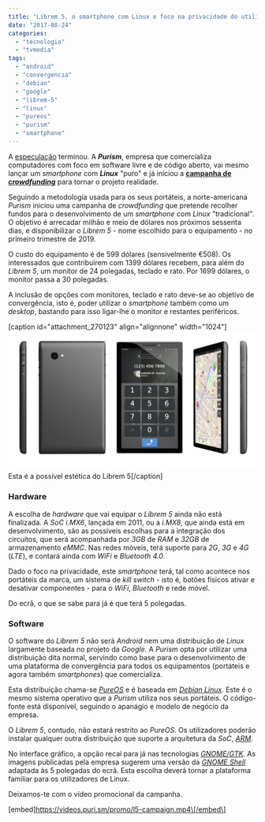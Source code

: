 ```yaml
---
title: "Librem 5, o smartphone com Linux e foco na privacidade do utilizador"
date: "2017-08-24"
categories: 
  - "tecnologia"
  - "tvmedia"
tags: 
  - "android"
  - "convergencia"
  - "debian"
  - "google"
  - "librem-5"
  - "linux"
  - "pureos"
  - "purism"
  - "smartphone"
---
```


A [especulação](https://espalhafactos.com/2017/07/30/purism-telemovel-linux-puro/) terminou. A _**Purism**_, empresa que comercializa computadores com foco em software livre e de código aberto, vai mesmo lançar um _smartphone_ com _**Linux**_ "puro" e já iniciou a [**campanha de _crowdfunding_**](https://puri.sm/shop/librem-5/) para tornar o projeto realidade.

Seguindo a metodologia usada para os seus portáteis, a norte-americana _Purism_ iniciou uma campanha de _crowdfunding_ que pretende recolher fundos para o desenvolvimento de um _smartphone_ com _Linux_ "tradicional". O objetivo é arrecadar milhão e meio de dólares nos próximos sessenta dias, e disponibilizar o _Librem 5_ - nome escolhido para o equipamento - no primeiro trimestre de 2019.

O custo do equipamento é de 599 dólares (sensivelmente €508). Os interessados que contribuírem com 1399 dólares recebem, para além do _Librem 5_, um monitor de 24 polegadas, teclado e rato. Por 1699 dólares, o monitor passa a 30 polegadas.

A inclusão de opções com monitores, teclado e rato deve-se ao objetivo de convergência, isto é, poder utilizar o _smartphone_ também como um _desktop_, bastando para isso ligar-lhe o monitor e restantes periféricos.

\[caption id="attachment\_270123" align="alignnone" width="1024"\]![librem 5](images/librem-5-turn-around-1024x576.jpg) Esta é a possível estética do Librem 5\[/caption\]

### Hardware

A escolha de _hardware_ que vai equipar o _Librem 5_ ainda não está finalizada. A _SoC_ _i.MX6_, lançada em 2011, ou a _i.MX8_, que ainda está em desenvolvimento, são as possíveis escolhas para a integração dos circuitos, que será acompanhada por _3GB_ de _RAM_ e _32GB_ de armazenamento _eMMC_. Nas redes móveis, terá suporte para _2G_, _3G_ e _4G_ (_LTE_), e contará ainda com _WiFi_ e _Bluetooth 4.0_.

Dado o foco na privacidade, este _smartphone_ terá, tal como acontece nos portáteis da marca, um sistema de _kill switch_ - isto é, botões físicos ativar e desativar componentes - para o _WiFi_, _Bluetooth_ e rede móvel.

Do ecrã, o que se sabe para já é que terá 5 polegadas.

### Software

O software do _Librem 5_ não será _Android_ nem uma distribuição de _Linux_ largamente baseada no projeto da _Google_. A _Purism_ opta por utilizar uma distribuição dita normal, servindo como base para o desenvolvimento de uma plataforma de convergência para todos os equipamentos (portáteis e agora também _smartphones_) que comercializa.

Esta distribuição chama-se [_PureOS_](https://pureos.net/) e é baseada em [_Debian Linux_](https://espalhafactos.com/2017/06/21/nova-versao-debian-disponivel/). Este é o mesmo sistema operativo que a _Purism_ utiliza nos seus portáteis. O código-fonte está disponível, seguindo o apanágio e modelo de negócio da empresa.

O _Librem 5_, contudo, não estará restrito ao _PureOS_. Os utilizadores poderão instalar qualquer outra distribuição que suporte a arquitetura da _SoC_, [_ARM_](https://developer.arm.com/products/architecture).

No interface gráfico, a opção recai para já nas tecnologias [_GNOME/GTK_](https://www.gnome.org/). As imagens publicadas pela empresa sugerem uma versão da [_GNOME Shell_](https://wiki.gnome.org/Projects/GnomeShell) adaptada às 5 polegadas do ecrã. Esta escolha deverá tornar a plataforma familiar para os utilizadores de Linux.

Deixamos-te com o vídeo promocional da campanha.

\[embed\]https://videos.puri.sm/promo/l5-campaign.mp4\[/embed\]
